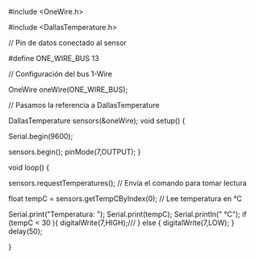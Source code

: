 #include <OneWire.h>

#include <DallasTemperature.h>



// Pin de datos conectado al sensor

#define ONE_WIRE_BUS 13



// Configuración del bus 1-Wire

OneWire oneWire(ONE_WIRE_BUS);



// Pasamos la referencia a DallasTemperature

DallasTemperature sensors(&oneWire);
void setup() {

  Serial.begin(9600);

  sensors.begin();
  pinMode(7,OUTPUT);
}



void loop() {

  sensors.requestTemperatures(); // Envía el comando para tomar lectura

  float tempC = sensors.getTempCByIndex(0); // Lee temperatura en °C

  Serial.print("Temperatura: ");
  Serial.print(tempC);
  Serial.println(" °C");
  if (tempC < 30 ){
      digitalWrite(7,HIGH);///
  }
  else {
     digitalWrite(7,LOW);
  }
  delay(50);
  

}
